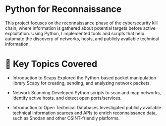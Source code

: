 # Python for Reconnaissance


This project focuses on the reconnaissance phase of the cybersecurity kill chain, where information is gathered about potential targets before active exploitation. Using Python, I implemented tools and scripts that help automate the discovery of networks, hosts, and publicly available technical information.

# 📜 Key Topics Covered
- Introduction to Scapy
Explored the Python-based packet manipulation library Scapy for creating, sending, and analyzing network packets.

- Network Scanning
Developed Python scripts to scan and map networks, identify active hosts, and detect open ports/services.

- Introduction to Open Technical Databases
Investigated publicly available technical information sources and APIs to enrich reconnaissance data, such as Shodan and other OSINT-friendly platforms.

